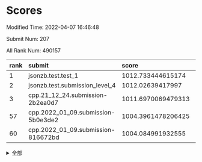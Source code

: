 # Scores

Modified Time: 2022-04-07 16:46:48

Submit Num: 207

All Rank Num: 490157

| rank |               submit               |       score        |       sigma        | pk_num |
| :--- | :--------------------------------- | :----------------- | :----------------- | :----- |
| 1    | jsonzb.test.test_1                 | 1012.733444615174  | 0.7890725969497603 | 9476   |
| 2    | jsonzb.test.submission_level_4     | 1012.02639417997   | 0.7903889007398712 | 9473   |
| 3    | cpp.21_12_24.submission-2b2ea0d7   | 1011.6970069479313 | 0.7894296044795    | 9471   |
| 57   | cpp.2022_01_09.submission-5b0e3de2 | 1004.3961478206425 | 0.730830568023267  | 9472   |
| 60   | cpp.2022_01_09.submission-816672bd | 1004.084991932555  | 0.7194293107221277 | 9473   |


<details>
<summary>全部</summary>

| rank |                 submit                 |       score        |       sigma        | pk_num |
| :--- | :------------------------------------- | :----------------- | :----------------- | :----- |
| 1    | jsonzb.test.test_1                     | 1012.733444615174  | 0.7890725969497603 | 9476   |
| 2    | jsonzb.test.submission_level_4         | 1012.02639417997   | 0.7903889007398712 | 9473   |
| 3    | cpp.21_12_24.submission-2b2ea0d7       | 1011.6970069479313 | 0.7894296044795    | 9471   |
| 4    | gobigger.level_3.submission_level_3_41 | 1011.2175531031094 | 0.7838649277317802 | 9471   |
| 5    | gobigger.level_3.submission_level_3_17 | 1010.992720759695  | 0.765909893798628  | 9471   |
| 6    | gobigger.level_3.submission_level_3_25 | 1010.9276186311773 | 0.7722537598399036 | 9472   |
| 7    | gobigger.level_3.submission_level_3_14 | 1010.8694507534572 | 0.7702932291357407 | 9472   |
| 8    | gobigger.level_3.submission_level_3_45 | 1010.8341853135468 | 0.7603014749966118 | 9469   |
| 9    | gobigger.level_3.submission_level_3_35 | 1010.7920474922429 | 0.7665892466749692 | 9477   |
| 10   | gobigger.level_3.submission_level_3_49 | 1010.7549634787433 | 0.7732236833000358 | 9470   |
| 11   | gobigger.level_3.submission_level_3_3  | 1010.7026457390447 | 0.7522113363104234 | 9473   |
| 12   | gobigger.level_3.submission_level_3_8  | 1010.7018791423601 | 0.7538152183928672 | 9471   |
| 13   | gobigger.level_3.submission_level_3_48 | 1010.6241917082419 | 0.772454838370765  | 9471   |
| 14   | gobigger.level_3.submission_level_3_36 | 1010.5840333770985 | 0.7810785290291699 | 9467   |
| 15   | gobigger.level_3.submission_level_3_23 | 1010.5661515266354 | 0.7801941689185199 | 9471   |
| 16   | gobigger.level_3.submission_level_3_15 | 1010.41361884935   | 0.7742108428717024 | 9472   |
| 17   | gobigger.level_3.submission_level_3_10 | 1010.3517051588022 | 0.7510037250490433 | 9468   |
| 18   | gobigger.level_3.submission_level_3_43 | 1010.3276260510772 | 0.7689106932840553 | 9470   |
| 19   | gobigger.level_3.submission_level_3_39 | 1010.1945029899683 | 0.7578108584756361 | 9476   |
| 20   | gobigger.level_3.submission_level_3_29 | 1010.1350457168846 | 0.7603905215604397 | 9461   |
| 21   | gobigger.level_3.submission_level_3_26 | 1010.0971256107127 | 0.7773821655301105 | 9474   |
| 22   | gobigger.level_3.submission_level_3_11 | 1010.0715348360309 | 0.7425663415627577 | 9472   |
| 23   | gobigger.level_3.submission_level_3_18 | 1010.0288639069829 | 0.7649377107623772 | 9469   |
| 24   | gobigger.level_3.submission_level_3_30 | 1010.002011990428  | 0.7523585163179201 | 9474   |
| 25   | gobigger.level_3.submission_level_3_27 | 1010.0011429662319 | 0.7572428789188771 | 9473   |
| 26   | gobigger.level_3.submission_level_3_40 | 1009.9985373383524 | 0.739338451191993  | 9474   |
| 27   | gobigger.level_3.submission_level_3_32 | 1009.9740365325489 | 0.7575726680057842 | 9473   |
| 28   | gobigger.level_3.submission_level_3_12 | 1009.9214918896612 | 0.7502074785617695 | 9474   |
| 29   | gobigger.level_3.submission_level_3_6  | 1009.8989536227903 | 0.7754131054882533 | 9470   |
| 30   | gobigger.level_3.submission_level_3_21 | 1009.8915184963256 | 0.7640356692541718 | 9466   |
| 31   | gobigger.level_3.submission_level_3_16 | 1009.8053572107715 | 0.7642314786753018 | 9473   |
| 32   | gobigger.level_3.submission_level_3_22 | 1009.7704090202285 | 0.7716289852492315 | 9475   |
| 33   | gobigger.level_3.submission_level_3_4  | 1009.765907085398  | 0.7406524335409352 | 9471   |
| 34   | gobigger.level_3.submission_level_3_31 | 1009.698705195229  | 0.7672390017804875 | 9475   |
| 35   | gobigger.level_3.submission_level_3_13 | 1009.6889840242131 | 0.7610209810644243 | 9470   |
| 36   | gobigger.level_3.submission_level_3_47 | 1009.5759210781476 | 0.7500450573184257 | 9470   |
| 37   | gobigger.level_3.submission_level_3_19 | 1009.57456570842   | 0.7642601568758555 | 9473   |
| 38   | gobigger.level_3.submission_level_3_37 | 1009.5574073367119 | 0.7686842368928691 | 9472   |
| 39   | gobigger.level_3.submission_level_3_9  | 1009.4391331607849 | 0.7495094798015478 | 9470   |
| 40   | gobigger.level_3.submission_level_3_38 | 1009.307602321358  | 0.7592814039392157 | 9470   |
| 41   | gobigger.level_3.submission_level_3_5  | 1009.3032098917662 | 0.761760158953541  | 9470   |
| 42   | gobigger.level_3.submission_level_3_46 | 1009.2297709877353 | 0.75274528073985   | 9475   |
| 43   | gobigger.level_3.submission_level_3_2  | 1009.2014721602166 | 0.7327706641887571 | 9472   |
| 44   | gobigger.level_3.submission_level_3_44 | 1009.0961092317866 | 0.7642506891855924 | 9470   |
| 45   | gobigger.level_3.submission_level_3_28 | 1009.086063743034  | 0.7345060383168684 | 9476   |
| 46   | gobigger.level_3.submission_level_3_20 | 1009.0151751575038 | 0.7584884860972413 | 9477   |
| 47   | gobigger.level_3.submission_level_3_7  | 1008.9628650890836 | 0.7659258974295898 | 9468   |
| 48   | gobigger.level_3.submission_level_3_24 | 1008.9251394152461 | 0.742534622862626  | 9475   |
| 49   | gobigger.level_3.submission_level_3_42 | 1008.7697265985821 | 0.7393237649070218 | 9470   |
| 50   | gobigger.level_3.submission_level_3_0  | 1008.7167345623899 | 0.757121312739593  | 9469   |
| 51   | gobigger.level_3.submission_level_3_33 | 1008.4369883285466 | 0.7361748667419403 | 9476   |
| 52   | gobigger.level_3.submission_level_3_34 | 1008.2440105788288 | 0.73913115556995   | 9466   |
| 53   | gobigger.level_3.submission_level_3_1  | 1008.1859313128873 | 0.7320216517548997 | 9473   |
| 54   | gobigger.level_1.submission_level_1_45 | 1005.3992319645413 | 0.7371298915925912 | 9471   |
| 55   | gobigger.level_1.submission_level_1_25 | 1004.7190570322322 | 0.7058914451910839 | 9472   |
| 56   | gobigger.level_1.submission_level_1_16 | 1004.444884547277  | 0.7084529863050955 | 9474   |
| 57   | cpp.2022_01_09.submission-5b0e3de2     | 1004.3961478206425 | 0.730830568023267  | 9472   |
| 58   | gobigger.level_1.submission_level_1_38 | 1004.2703176353027 | 0.7154096268187661 | 9469   |
| 59   | gobigger.level_1.submission_level_1_29 | 1004.1038810145808 | 0.7155311296508797 | 9475   |
| 60   | cpp.2022_01_09.submission-816672bd     | 1004.084991932555  | 0.7194293107221277 | 9473   |
| 61   | gobigger.level_1.submission_level_1_27 | 1004.0815224928805 | 0.7280157963663126 | 9471   |
| 62   | gobigger.level_1.submission_level_1_6  | 1003.9768056486695 | 0.713626087782235  | 9472   |
| 63   | gobigger.level_1.submission_level_1_10 | 1003.924628432975  | 0.7041667950619573 | 9475   |
| 64   | gobigger.level_1.submission_level_1_18 | 1003.9084580644997 | 0.7193352028912346 | 9476   |
| 65   | gobigger.level_1.submission_level_1_35 | 1003.8922513946729 | 0.7091033231930339 | 9474   |
| 66   | gobigger.level_1.submission_level_1_43 | 1003.7953389840374 | 0.7040885160955245 | 9475   |
| 67   | gobigger.level_1.submission_level_1_20 | 1003.7309591431895 | 0.709287961689808  | 9471   |
| 68   | gobigger.level_1.submission_level_1_48 | 1003.6318190300823 | 0.7190090445500209 | 9471   |
| 69   | gobigger.level_1.submission_level_1_15 | 1003.610270389675  | 0.7099414963379541 | 9476   |
| 70   | gobigger.level_1.submission_level_1_28 | 1003.6004391189452 | 0.7143297931974599 | 9477   |
| 71   | gobigger.level_1.submission_level_1_17 | 1003.5978445983837 | 0.7113371419793452 | 9470   |
| 72   | gobigger.level_1.submission_level_1_36 | 1003.5552985285511 | 0.7064611658936043 | 9472   |
| 73   | gobigger.level_1.submission_level_1_7  | 1003.4864224401637 | 0.7221764569661201 | 9472   |
| 74   | gobigger.level_1.submission_level_1_49 | 1003.4491585318028 | 0.7169537746801372 | 9470   |
| 75   | gobigger.level_1.submission_level_1_2  | 1003.428140811902  | 0.7043545656236917 | 9474   |
| 76   | gobigger.level_1.submission_level_1_14 | 1003.3749961372686 | 0.7279186003902293 | 9473   |
| 77   | gobigger.level_1.submission_level_1_26 | 1003.3292469078466 | 0.7246716443631299 | 9465   |
| 78   | gobigger.level_1.submission_level_1_23 | 1003.2917098944989 | 0.7259475761498112 | 9472   |
| 79   | gobigger.level_1.submission_level_1_9  | 1003.2630627879975 | 0.7114771384168842 | 9478   |
| 80   | gobigger.level_1.submission_level_1_11 | 1003.1955731990402 | 0.7069708523888409 | 9471   |
| 81   | gobigger.level_1.submission_level_1_33 | 1003.1918923124795 | 0.724155343693123  | 9476   |
| 82   | gobigger.level_1.submission_level_1_1  | 1003.1805094995566 | 0.720375749778635  | 9471   |
| 83   | gobigger.level_1.submission_level_1_19 | 1003.1772175879156 | 0.7106986932754913 | 9473   |
| 84   | gobigger.level_1.submission_level_1_30 | 1003.0829496302116 | 0.7153964040167685 | 9466   |
| 85   | gobigger.level_1.submission_level_1_37 | 1003.0545026550724 | 0.7086874396027043 | 9467   |
| 86   | gobigger.level_1.submission_level_1_5  | 1003.0375351976634 | 0.7119728963406267 | 9472   |
| 87   | gobigger.level_1.submission_level_1_34 | 1002.9628001010581 | 0.7133561162783838 | 9472   |
| 88   | gobigger.level_1.submission_level_1_31 | 1002.9400977542911 | 0.7139319495233019 | 9476   |
| 89   | gobigger.level_1.submission_level_1_40 | 1002.871561702571  | 0.7148353166722791 | 9467   |
| 90   | gobigger.level_1.submission_level_1_46 | 1002.7668442553795 | 0.7219539319246214 | 9472   |
| 91   | gobigger.level_1.submission_level_1_24 | 1002.7040476792689 | 0.711135640816276  | 9473   |
| 92   | gobigger.level_1.submission_level_1_42 | 1002.6684484790946 | 0.713752023123003  | 9468   |
| 93   | gobigger.level_1.submission_level_1_21 | 1002.654541110425  | 0.7107901040999884 | 9474   |
| 94   | gobigger.level_1.submission_level_1_39 | 1002.5927236509197 | 0.713128588473092  | 9468   |
| 95   | gobigger.level_1.submission_level_1_44 | 1002.546962524452  | 0.7139805547668531 | 9472   |
| 96   | gobigger.level_1.submission_level_1_32 | 1002.5416659792048 | 0.7115501722873337 | 9467   |
| 97   | gobigger.level_1.submission_level_1_0  | 1002.5083354252862 | 0.7012376883511979 | 9472   |
| 98   | gobigger.level_1.submission_level_1_12 | 1002.4936104987365 | 0.7212418062151648 | 9468   |
| 99   | gobigger.level_1.submission_level_1_3  | 1002.4844680337109 | 0.71219600042908   | 9479   |
| 100  | gobigger.level_1.submission_level_1_8  | 1002.4247941980898 | 0.7110072596645445 | 9468   |
| 101  | gobigger.level_1.submission_level_1_22 | 1002.3042871612213 | 0.7100010146638631 | 9470   |
| 102  | gobigger.level_1.submission_level_1_41 | 1002.2980225093789 | 0.7131532891000941 | 9472   |
| 103  | gobigger.level_1.submission_level_1_13 | 1002.2470168749713 | 0.7137036158596733 | 9474   |
| 104  | gobigger.level_1.submission_level_1_47 | 1002.1356530384973 | 0.7043258466903933 | 9465   |
| 105  | gobigger.level_1.submission_level_1_4  | 1002.0957910477375 | 0.717219661845178  | 9471   |
| 106  | gobigger.random.submission_random_8    | 997.4353034196123  | 0.7053515542199372 | 9474   |
| 107  | gobigger.random.submission_random_20   | 997.3282080075862  | 0.7129929702208415 | 9473   |
| 108  | gobigger.random.submission_random_33   | 997.1177107936918  | 0.7052640805431887 | 9476   |
| 109  | gobigger.random.submission_random_18   | 997.0773359246978  | 0.7094704524378187 | 9474   |
| 110  | gobigger.random.submission_random_39   | 997.0501441602084  | 0.7098609430367523 | 9472   |
| 111  | gobigger.random.submission_random_21   | 996.9378053607154  | 0.7047212251466494 | 9469   |
| 112  | gobigger.random.submission_random_23   | 996.9058897308857  | 0.7059285180687513 | 9470   |
| 113  | gobigger.random.submission_random_3    | 996.8152389750452  | 0.7107078060736363 | 9473   |
| 114  | gobigger.random.submission_random_22   | 996.7956149663006  | 0.707779130096941  | 9468   |
| 115  | gobigger.random.submission_random_17   | 996.7106573350701  | 0.7095923030190029 | 9472   |
| 116  | gobigger.random.submission_random_37   | 996.6958420794402  | 0.7076864075404238 | 9476   |
| 117  | gobigger.random.submission_random_27   | 996.6628467425886  | 0.7063073940642183 | 9475   |
| 118  | gobigger.random.submission_random_29   | 996.6605791260972  | 0.7097055239612308 | 9472   |
| 119  | gobigger.random.submission_random_38   | 996.5944730108989  | 0.714586421590542  | 9476   |
| 120  | gobigger.random.submission_random_2    | 996.5818314789782  | 0.7000356036141744 | 9475   |
| 121  | gobigger.random.submission_random_25   | 996.5721622014831  | 0.7102621624065036 | 9469   |
| 122  | gobigger.random.submission_random_4    | 996.5565367351155  | 0.7049417215850331 | 9475   |
| 123  | gobigger.random.submission_random_43   | 996.5200188302019  | 0.7178615218488698 | 9473   |
| 124  | gobigger.random.submission_random_12   | 996.4646630571265  | 0.7128190269308027 | 9470   |
| 125  | gobigger.random.submission_random_14   | 996.4599950269086  | 0.6992075284542313 | 9473   |
| 126  | gobigger.random.submission_random_36   | 996.4264635911284  | 0.7145758003690674 | 9475   |
| 127  | gobigger.random.submission_random_16   | 996.3248472061903  | 0.7072285765916282 | 9470   |
| 128  | gobigger.random.submission_random_5    | 996.3008001778752  | 0.7146030754962338 | 9475   |
| 129  | gobigger.random.submission_random_0    | 996.2159827096821  | 0.7041634510219754 | 9473   |
| 130  | gobigger.random.submission_random_28   | 996.1895913186906  | 0.7091407598513505 | 9471   |
| 131  | gobigger.random.submission_random_7    | 996.166096973955   | 0.7112376708326285 | 9469   |
| 132  | gobigger.random.submission_random_11   | 996.1308985761304  | 0.7034696640394323 | 9469   |
| 133  | gobigger.random.submission_random_35   | 996.1082290877625  | 0.7148023647860049 | 9472   |
| 134  | gobigger.random.submission_random_49   | 996.0493481407249  | 0.713689489791193  | 9471   |
| 135  | gobigger.random.submission_random_15   | 996.0412418287453  | 0.7051532341416805 | 9472   |
| 136  | gobigger.random.submission_random_10   | 996.0088686207686  | 0.7095464301277935 | 9476   |
| 137  | gobigger.random.submission_random_45   | 995.9840638063417  | 0.7221042985022225 | 9470   |
| 138  | gobigger.random.submission_random_40   | 995.9272581813849  | 0.7109745405151766 | 9471   |
| 139  | gobigger.random.submission_random_44   | 995.8944245622338  | 0.7108884930778455 | 9468   |
| 140  | gobigger.random.submission_random_9    | 995.892382060578   | 0.7166203799579549 | 9470   |
| 141  | gobigger.random.submission_random_48   | 995.8591272731047  | 0.713912344691689  | 9473   |
| 142  | gobigger.random.submission_random_32   | 995.818896648091   | 0.7131382390851215 | 9469   |
| 143  | gobigger.random.submission_random_26   | 995.8140700356145  | 0.715737181714678  | 9476   |
| 144  | gobigger.random.submission_random_24   | 995.8014846556559  | 0.721324886159649  | 9470   |
| 145  | gobigger.random.submission_random_6    | 995.6230796865025  | 0.6937018712713884 | 9470   |
| 146  | gobigger.random.submission_random_47   | 995.5266290020708  | 0.7086608747857824 | 9468   |
| 147  | gobigger.random.submission_random_46   | 995.3935239983437  | 0.7083339826840899 | 9469   |
| 148  | gobigger.random.submission_random_1    | 995.3420963001118  | 0.7142335999075985 | 9471   |
| 149  | gobigger.random.submission_random_30   | 995.3385826595626  | 0.7150307316526128 | 9470   |
| 150  | gobigger.random.submission_random_34   | 995.2548251198141  | 0.7241043781431173 | 9473   |
| 151  | gobigger.random.submission_random_41   | 995.1996985685741  | 0.7031871855572724 | 9476   |
| 152  | gobigger.random.submission_random_42   | 995.1981863182866  | 0.7192089653888921 | 9468   |
| 153  | gobigger.random.submission_random_13   | 995.1638614714213  | 0.7305230942442786 | 9471   |
| 154  | gobigger.random.submission_random_31   | 995.1254310458177  | 0.7047918472927001 | 9471   |
| 155  | gobigger.random.submission_random_19   | 994.8852610871245  | 0.7153751939870683 | 9472   |
| 156  | gobigger.level_2.submission_level_2_1  | 994.0706595835954  | 0.7273181551754128 | 9473   |
| 157  | gobigger.level_2.submission_level_2_22 | 994.0411820604953  | 0.7296826314219721 | 9471   |
| 158  | gobigger.level_2.submission_level_2_40 | 993.6805098982745  | 0.7312593796008787 | 9471   |
| 159  | gobigger.level_2.submission_level_2_25 | 993.6128233436386  | 0.7525705308651265 | 9468   |
| 160  | gobigger.level_2.submission_level_2_39 | 993.5322541625429  | 0.7233984089269669 | 9464   |
| 161  | gobigger.level_2.submission_level_2_13 | 993.4334479305385  | 0.7416489048127042 | 9469   |
| 162  | gobigger.level_2.submission_level_2_24 | 993.4151576933618  | 0.7313737738374162 | 9474   |
| 163  | gobigger.level_2.submission_level_2_34 | 993.2333875630446  | 0.7357581535967925 | 9474   |
| 164  | gobigger.level_2.submission_level_2_11 | 993.2036922951837  | 0.7516220328307616 | 9473   |
| 165  | gobigger.level_2.submission_level_2_15 | 993.0869454076895  | 0.7418599661036253 | 9472   |
| 166  | gobigger.level_2.submission_level_2_44 | 993.0782118451647  | 0.7357124442574671 | 9473   |
| 167  | gobigger.level_2.submission_level_2_9  | 993.0490231748377  | 0.744631682864463  | 9472   |
| 168  | gobigger.level_2.submission_level_2_33 | 993.0020214231708  | 0.7281430171769023 | 9470   |
| 169  | gobigger.level_2.submission_level_2_16 | 992.8956027921131  | 0.7477150259151916 | 9470   |
| 170  | gobigger.level_2.submission_level_2_3  | 992.7012537987322  | 0.7792001596201769 | 9472   |
| 171  | gobigger.level_2.submission_level_2_14 | 992.6639920846038  | 0.7666818604873685 | 9475   |
| 172  | gobigger.level_2.submission_level_2_42 | 992.6189826578161  | 0.7291767228342096 | 9471   |
| 173  | gobigger.level_2.submission_level_2_31 | 992.611496730002   | 0.7383739003440558 | 9474   |
| 174  | gobigger.level_2.submission_level_2_7  | 992.5921761372388  | 0.7403523843454798 | 9468   |
| 175  | gobigger.level_2.submission_level_2_12 | 992.558416207175   | 0.7366098521793532 | 9473   |
| 176  | gobigger.level_2.submission_level_2_23 | 992.5361072157847  | 0.7463345551529339 | 9473   |
| 177  | gobigger.level_2.submission_level_2_5  | 992.5218545277593  | 0.7442854185875718 | 9469   |
| 178  | gobigger.level_2.submission_level_2_49 | 992.3701963983068  | 0.7409229502380664 | 9470   |
| 179  | gobigger.level_2.submission_level_2_27 | 992.3340589957553  | 0.755847126262599  | 9475   |
| 180  | gobigger.level_2.submission_level_2_20 | 992.2882473659221  | 0.768903119358489  | 9472   |
| 181  | gobigger.level_2.submission_level_2_35 | 992.2706383720788  | 0.7397219202194378 | 9477   |
| 182  | gobigger.level_2.submission_level_2_4  | 992.1304185788665  | 0.7550345895375711 | 9468   |
| 183  | gobigger.level_2.submission_level_2_28 | 992.068716200599   | 0.7464357153451868 | 9475   |
| 184  | gobigger.level_2.submission_level_2_38 | 992.0510881863701  | 0.7580106960891745 | 9472   |
| 185  | gobigger.level_2.submission_level_2_47 | 991.9608847871954  | 0.7680106087008596 | 9471   |
| 186  | gobigger.level_2.submission_level_2_29 | 991.9463396107426  | 0.7392271449601131 | 9469   |
| 187  | gobigger.level_2.submission_level_2_30 | 991.9305693227818  | 0.7463570015977874 | 9472   |
| 188  | gobigger.level_2.submission_level_2_18 | 991.9260968910841  | 0.7307768223642424 | 9474   |
| 189  | gobigger.level_2.submission_level_2_26 | 991.9016196671628  | 0.7462832278936122 | 9472   |
| 190  | gobigger.level_2.submission_level_2_45 | 991.863501452564   | 0.7231419967050587 | 9475   |
| 191  | gobigger.level_2.submission_level_2_46 | 991.8629954114514  | 0.7432179275844019 | 9471   |
| 192  | gobigger.level_2.submission_level_2_43 | 991.8532325694056  | 0.7485791984674366 | 9469   |
| 193  | gobigger.level_2.submission_level_2_2  | 991.8120882583426  | 0.7545271863589336 | 9472   |
| 194  | gobigger.level_2.submission_level_2_21 | 991.7702657411355  | 0.7414426899798222 | 9469   |
| 195  | gobigger.level_2.submission_level_2_19 | 991.6558512805005  | 0.7616331317392027 | 9473   |
| 196  | gobigger.level_2.submission_level_2_10 | 991.4867918011652  | 0.7546287312045167 | 9467   |
| 197  | gobigger.level_2.submission_level_2_0  | 991.4187439990984  | 0.7486079862631222 | 9472   |
| 198  | gobigger.level_2.submission_level_2_17 | 991.3592294865225  | 0.7493673778427706 | 9473   |
| 199  | gobigger.level_2.submission_level_2_8  | 990.9735824537247  | 0.7648760171581646 | 9466   |
| 200  | gobigger.level_2.submission_level_2_48 | 990.9499316722934  | 0.7769297612780316 | 9469   |
| 201  | gobigger.level_2.submission_level_2_37 | 990.7051941164046  | 0.7584781383705432 | 9467   |
| 202  | gobigger.level_2.submission_level_2_32 | 990.6320290114728  | 0.7538934225728143 | 9472   |
| 203  | gobigger.level_2.submission_level_2_36 | 990.5901082994621  | 0.7503960156325661 | 9469   |
| 204  | gobigger.level_2.submission_level_2_41 | 990.5638534010479  | 0.7563706887929376 | 9470   |
| 205  | gobigger.level_2.submission_level_2_6  | 990.2665122600911  | 0.7749514000325407 | 9470   |
| 206  | gobigger.none.submission_none_0        | 978.3135614536252  | 1.28804077308324   | 9471   |
| 207  | gobigger.none.submission_none_1        | 975.6392298619224  | 1.5507020770729243 | 9475   |

</details>